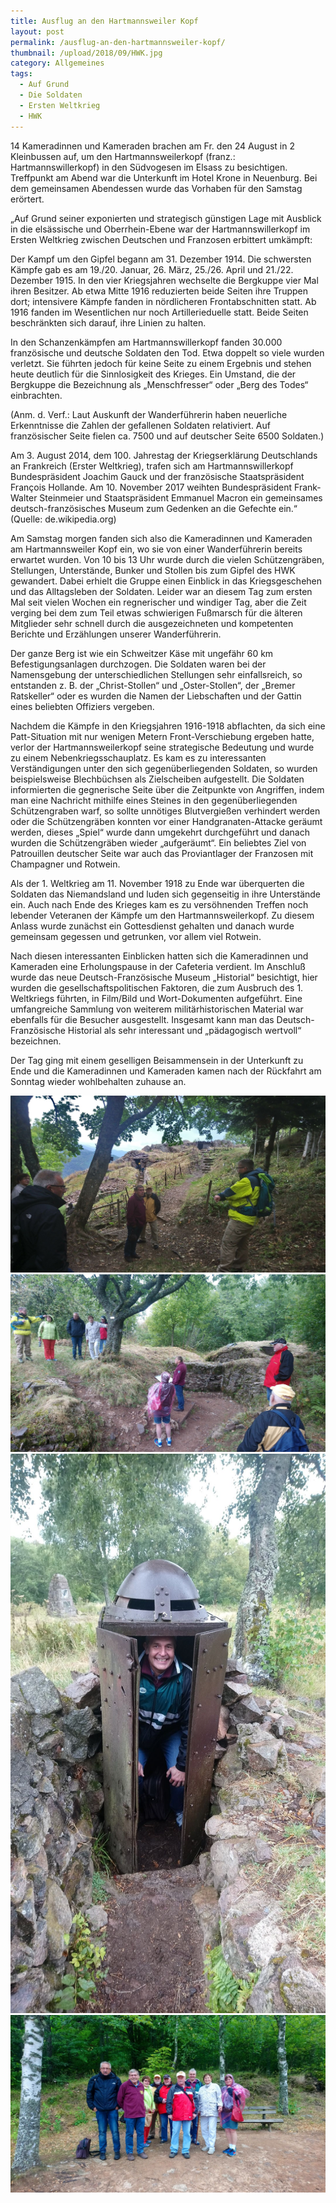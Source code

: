 ```yaml
---
title: Ausflug an den Hartmannsweiler Kopf
layout: post
permalink: /ausflug-an-den-hartmannsweiler-kopf/
thumbnail: /upload/2018/09/HWK.jpg
category: Allgemeines
tags:
  - Auf Grund
  - Die Soldaten
  - Ersten Weltkrieg
  - HWK
---
```

14 Kameradinnen und Kameraden brachen am Fr. den 24 August in 2 Kleinbussen auf, um den Hartmannsweilerkopf (franz.: Hartmannswillerkopf) in den Südvogesen im Elsass zu besichtigen.
Treffpunkt am Abend war die Unterkunft im Hotel Krone in Neuenburg. Bei dem gemeinsamen Abendessen wurde das Vorhaben für den Samstag erörtert.

„Auf Grund seiner exponierten und strategisch günstigen Lage mit Ausblick in die elsässische und Oberrhein-Ebene war der Hartmannswillerkopf im Ersten Weltkrieg zwischen Deutschen und Franzosen erbittert umkämpft:

Der Kampf um den Gipfel begann am 31. Dezember 1914. Die schwersten Kämpfe gab es am 19./20. Januar, 26. März, 25./26. April und 21./22. Dezember 1915. In den vier Kriegsjahren wechselte die Bergkuppe vier Mal ihren Besitzer. Ab etwa Mitte 1916 reduzierten beide Seiten ihre Truppen dort; intensivere Kämpfe fanden in nördlicheren Frontabschnitten statt. Ab 1916 fanden im Wesentlichen nur noch Artillerieduelle statt. Beide Seiten beschränkten sich darauf, ihre Linien zu halten.

In den Schanzenkämpfen am Hartmannswillerkopf fanden 30.000 französische und deutsche Soldaten den Tod. Etwa doppelt so viele wurden verletzt. Sie führten jedoch für keine Seite zu einem Ergebnis und stehen heute deutlich für die Sinnlosigkeit des Krieges. Ein Umstand, die der Bergkuppe die Bezeichnung als „Menschfresser“ oder „Berg des Todes“ einbrachten.

(Anm. d. Verf.: Laut Auskunft der Wanderführerin haben neuerliche Erkenntnisse die Zahlen der gefallenen Soldaten relativiert. Auf französischer Seite fielen ca. 7500 und auf deutscher Seite 6500 Soldaten.)

Am 3. August 2014, dem 100. Jahrestag der Kriegserklärung Deutschlands an Frankreich (Erster Weltkrieg), trafen sich am Hartmannswillerkopf Bundespräsident Joachim Gauck und der französische Staatspräsident François Hollande. Am 10. November 2017 weihten Bundespräsident Frank-Walter Steinmeier und Staatspräsident Emmanuel Macron ein gemeinsames deutsch-französisches Museum zum Gedenken an die Gefechte ein.“ (Quelle: de.wikipedia.org)

Am Samstag morgen fanden sich also die Kameradinnen und Kameraden am Hartmannsweiler Kopf ein, wo sie von einer Wanderführerin bereits erwartet wurden.
Von 10 bis 13 Uhr wurde durch die vielen Schützengräben, Stellungen, Unterstände, Bunker und Stollen bis zum Gipfel des HWK gewandert. Dabei erhielt die Gruppe einen Einblick in das Kriegsgeschehen und das Alltagsleben der Soldaten. Leider war an diesem Tag zum ersten Mal seit vielen Wochen ein regnerischer und windiger Tag, aber die Zeit verging bei dem zum Teil etwas schwierigen Fußmarsch für die älteren Mitglieder sehr schnell durch die ausgezeichneten und kompetenten Berichte und Erzählungen unserer Wanderführerin.

Der ganze Berg ist wie ein Schweitzer Käse mit ungefähr 60 km Befestigungsanlagen durchzogen. Die Soldaten waren bei der Namensgebung der unterschiedlichen Stellungen sehr einfallsreich, so entstanden z. B. der „Christ-Stollen“ und „Oster-Stollen“, der „Bremer Ratskeller“ oder es wurden die Namen der Liebschaften und der Gattin eines beliebten Offiziers vergeben.

Nachdem die Kämpfe in den Kriegsjahren 1916-1918 abflachten, da sich eine Patt-Situation mit nur wenigen Metern Front-Verschiebung ergeben hatte, verlor der Hartmannsweilerkopf seine strategische Bedeutung und wurde zu einem Nebenkriegsschauplatz. Es kam es zu interessanten Verständigungen unter den sich gegenüberliegenden Soldaten, so wurden beispielsweise Blechbüchsen als Zielscheiben aufgestellt. Die Soldaten informierten die gegnerische Seite über die Zeitpunkte von Angriffen, indem man eine Nachricht mithilfe eines Steines in den gegenüberliegenden Schützengraben warf, so sollte unnötiges Blutvergießen verhindert werden oder die Schützengräben konnten vor einer Handgranaten-Attacke geräumt werden, dieses „Spiel“ wurde dann umgekehrt durchgeführt und danach wurden die Schützengräben wieder „aufgeräumt“. Ein beliebtes Ziel von Patrouillen deutscher Seite war auch das Proviantlager der Franzosen mit Champagner und Rotwein.

Als der 1. Weltkrieg am 11. November 1918 zu Ende war überquerten die Soldaten das Niemandsland und luden sich gegenseitig in ihre Unterstände ein. Auch nach Ende des Krieges kam es zu versöhnenden Treffen noch lebender Veteranen der Kämpfe um den Hartmannsweilerkopf. Zu diesem Anlass wurde zunächst ein Gottesdienst gehalten und danach wurde gemeinsam gegessen und getrunken, vor allem viel Rotwein.

Nach diesen interessanten Einblicken hatten sich die Kameradinnen und Kameraden eine Erholungspause in der Cafeteria verdient. Im Anschluß wurde das neue Deutsch-Französische Museum „Historial“ besichtigt, hier wurden die gesellschaftspolitischen Faktoren, die zum Ausbruch des 1. Weltkriegs führten, in Film/Bild und Wort-Dokumenten aufgeführt. Eine umfangreiche Sammlung von weiterem militärhistorischen Material war ebenfalls für die Besucher ausgestellt. Insgesamt kann man das Deutsch-Französische Historial als sehr interessant und „pädagogisch wertvoll“ bezeichnen.

Der Tag ging mit einem geselligen Beisammensein in der Unterkunft zu Ende und die Kameradinnen und Kameraden kamen nach der Rückfahrt am Sonntag wieder wohlbehalten zuhause an.

[![](/upload/2018/09/DSC_0091.jpg)](/upload/2018/09/DSC_0091.jpg)
[![](/upload/2018/09/DSC_0099.jpg)](/upload/2018/09/DSC_0099.jpg)
[![](/upload/2018/09/DSC_0107.jpg)](/upload/2018/09/DSC_0107.jpg)
[![](/upload/2018/09/DSC_0112.jpg)](/upload/2018/09/DSC_0112.jpg)
